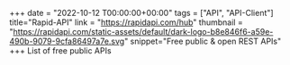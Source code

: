 +++
date = "2022-10-12 T00:00:00+00:00"
tags = ["API", "API-Client"]
title="Rapid-API"
link = "https://rapidapi.com/hub"
thumbnail = "https://rapidapi.com/static-assets/default/dark-logo-b8e846f6-a59e-490b-9079-9cfa86497a7e.svg"
snippet="Free public & open REST APIs"
+++
List of free public APIs
